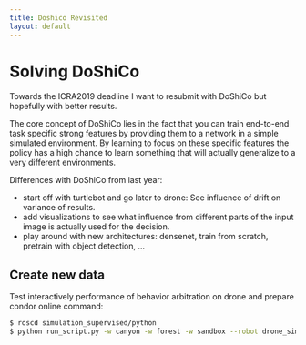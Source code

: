 ```yaml
---
title: Doshico Revisited
layout: default
---
```


# Solving DoShiCo

Towards the ICRA2019 deadline I want to resubmit with DoShiCo but hopefully with better results.

The core concept of DoShiCo lies in the fact that you can train end-to-end task specific strong features by providing them to a network in a simple simulated environment.
By learning to focus on these specific features the policy has a high chance to learn something that will actually generalize to a very different environments.

Differences with DoShiCo from last year:

- start off with turtlebot and go later to drone: See influence of drift on variance of results.
- add visualizations to see what influence from different parts of the input image is actually used for the decision.
- play around with new architectures: densenet, train from scratch, pretrain with object detection, ...

## Create new data

Test interactively performance of behavior arbitration on drone and prepare condor online command:

```bash
$ roscd simulation_supervised/python
$ python run_script.py -w canyon -w forest -w sandbox --robot drone_sim --fsm oracle_drone_fsm -n 3 -g -pe virtualenv -p params.yaml -ds
```